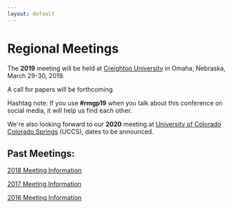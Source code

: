 ```yaml
---
layout: default
---
```


# Regional Meetings

The **2019** meeting will be held at [Creighton University](https://www.creighton.edu) in Omaha, Nebraska, March 29-30, 2019.

A call for papers will be forthcoming.

Hashtag note: If you use **#rmgp19** when you talk about this conference on social media, it will help us find each other. 

We're also looking forward to our **2020** meeting at [University of Colorado Colorado Springs](https://www.uccs.edu) (UCCS), dates to be announced.

## Past Meetings: 

[2018 Meeting Information](https://religion.byu.edu/rmgp)

[2017 Meeting Information]()

[2016 Meeting Information]()
